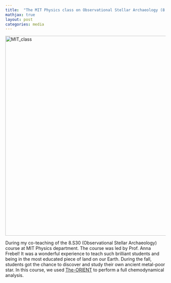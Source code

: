 ```yaml
---
title:  "The MIT Physics class on Observational Stellar Archaeology (8.S30)"
mathjax: true
layout: post
categories: media
---
```


<img width="628" alt="MIT_class" src="https://user-images.githubusercontent.com/35367221/221783351-d21df0bc-930b-4e09-910d-1a4407bf2d47.png">


During my co-teaching of the 8.S30 (Observational Stellar Archaeology) course at MIT Physics department. The course was led by Prof. Anna Frebel! It was a wonderful experience to teach such brilliant students and being in the most educated piece of land on our Earth. During the fall, students got the chance to discover and study their own ancient metal-poor star. In this course, we used [The-ORIENT](https://github.com/Mohammad-Mardini/The-ORIENT) to perform a full chemodynamical analysis. 
